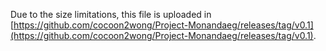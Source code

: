 Due to the size limitations, this file is uploaded in [https://github.com/cocoon2wong/Project-Monandaeg/releases/tag/v0.1](https://github.com/cocoon2wong/Project-Monandaeg/releases/tag/v0.1).
